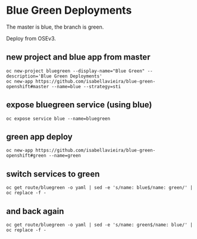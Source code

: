 # Blue Green Deployments

The master is blue, the branch is green.

Deploy from OSEv3.

## new project and blue app from master

    oc new-project bluegreen --display-name="Blue Green" --description='Blue Green Deployments'
    oc new-app https://github.com/isabellavieira/blue-green-openshift#master --name=blue --strategy=sti

## expose bluegreen service (using blue)

    oc expose service blue --name=bluegreen

## green app deploy

    oc new-app https://github.com/isabellavieira/blue-green-openshift#green --name=green

## switch services to green

    oc get route/bluegreen -o yaml | sed -e 's/name: blue$/name: green/' | oc replace -f -

## and back again

    oc get route/bluegreen -o yaml | sed -e 's/name: green$/name: blue/' | oc replace -f -
